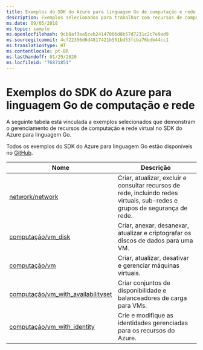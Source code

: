 ```yaml
---
title: Exemplos do SDK do Azure para linguagem Go de computação e rede
description: Exemplos selecionados para trabalhar com recursos de computação como VMs e redes virtuais do SDK do Azure para linguagem Go.
ms.date: 09/05/2018
ms.topic: sample
ms.openlocfilehash: 9cb8af3ea5ceb24147006d8b57d7231c2c7e9ad9
ms.sourcegitcommit: 4cf22356d6d4817421b551bd53fcba76bdb44cc1
ms.translationtype: HT
ms.contentlocale: pt-BR
ms.lasthandoff: 01/29/2020
ms.locfileid: "76871851"
---
```

# <a name="azure-sdk-for-go-samples-for-compute-and-networking"></a>Exemplos do SDK do Azure para linguagem Go de computação e rede

A seguinte tabela está vinculada a exemplos selecionados que demonstram o gerenciamento de recursos de computação e rede virtual no SDK do Azure para linguagem Go.

Todos os exemplos do SDK do Azure para linguagem Go estão disponíveis no [GitHub](https://github.com/Azure-Samples/azure-sdk-for-go-samples).

| Nome | Descrição |
|------|-------------|
| [network/network](https://github.com/Azure-Samples/azure-sdk-for-go-samples/blob/master/network/network.go) | Criar, atualizar, excluir e consultar recursos de rede, incluindo redes virtuais, sub-redes e grupos de segurança de rede. |
| [computação/vm_disk](https://github.com/Azure-Samples/azure-sdk-for-go-samples/blob/master/compute/vm_disk.go) | Criar, anexar, desanexar, atualizar e criptografar os discos de dados para uma VM. |
| [computação/vm](https://github.com/Azure-Samples/azure-sdk-for-go-samples/blob/master/compute/vm.go) | Criar, atualizar, desativar e gerenciar máquinas virtuais. |
| [computação/vm_with_availabilityset](https://github.com/Azure-Samples/azure-sdk-for-go-samples/blob/master/compute/vm_with_availabilityset.go) | Criar conjuntos de disponibilidade e balanceadores de carga para VMs. |
| [computação/vm_with_identity](https://github.com/Azure-Samples/azure-sdk-for-go-samples/blob/master/compute/vm_with_identity.go) | Crie e modifique as identidades gerenciadas para os recursos do Azure. | 
